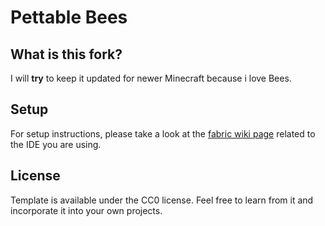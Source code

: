 # Pettable Bees

## What is this fork?

I will **try** to keep it updated for newer Minecraft because i love Bees.

## Setup

For setup instructions, please take a look at the [fabric wiki page](https://fabricmc.net/wiki/tutorial:setup) related to the IDE you are using.

## License

Template is available under the CC0 license. Feel free to learn from it and incorporate it into your own projects.
